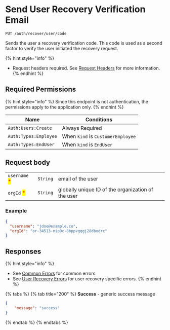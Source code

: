 # Send User Recovery Verification Email

`PUT /auth/recover/user/code`

Sends the user a recovery verification code. This code is used as a second factor to verify the user initiated the recovery request.

{% hint style="info" %}
* Request headers required. See [Request Headers](../../../advanced-topics/authentication/request-headers.md) for more information.
{% endhint %}

## Required Permissions

{% hint style="info" %}
Since this endpoint is not authentication, the permissions apply to the application only.
{% endhint %}

| Name                  | Conditions                        |
| --------------------- | --------------------------------- |
| `Auth:Users:Create`   | Always Required                   |
| `Auth:Types:Employee` | When `kind` is `CustomerEmployee` |
| `Auth:Types:EndUser`  | When `kind` is `EndUser`          |

## Request body <a href="#request-body" id="request-body"></a>

|                                               |          |                                                    |
| --------------------------------------------- | -------- | -------------------------------------------------- |
| `username` <mark style="color:red;">\*</mark> | `String` | email of the user                                  |
| `orgId` <mark style="color:red;">\*</mark>    | `String` | globally unique ID of the organization of the user |

### Example

```json
{
  "username": "jdoe@example.co",
  "orgId": "or-34513-nip9c-8bppvgqgj28dbodrc"
}
```

## Responses

{% hint style="info" %}
* See [Common Errors](../../errors.md#common-errors) for common errors.
* See [User Recovery Errors](../../errors.md#user-recovery-errors) for user recovery specific errors.
{% endhint %}

{% tabs %}
{% tab title="200" %}
**Success** - generic success message

```json
{
    "message": "success"
}
```
{% endtab %}
{% endtabs %}
